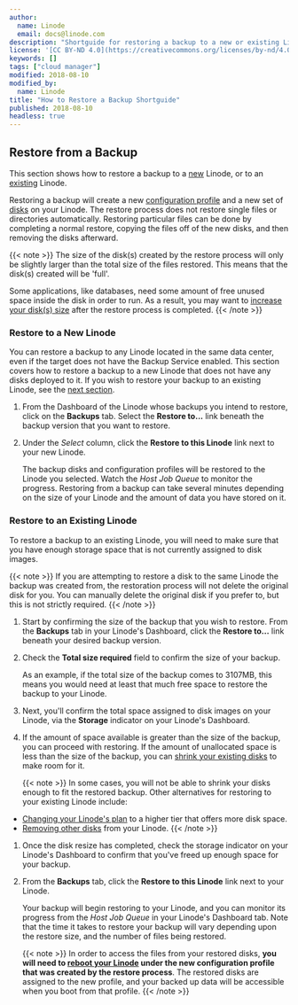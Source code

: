 ```yaml
---
author:
  name: Linode
  email: docs@linode.com
description: "Shortguide for restoring a backup to a new or existing Linode."
license: '[CC BY-ND 4.0](https://creativecommons.org/licenses/by-nd/4.0)'
keywords: []
tags: ["cloud manager"]
modified: 2018-08-10
modified_by:
  name: Linode
title: "How to Restore a Backup Shortguide"
published: 2018-08-10
headless: true
---
```


## Restore from a Backup

This section shows how to restore a backup to a [new](#restore-to-a-new-linode) Linode, or to an [existing](#restore-to-an-existing-linode) Linode.

Restoring a backup will create a new [configuration profile](/docs/platform/disk-images/disk-images-and-configuration-profiles/#configuration-profiles) and a new set of [disks](/docs/platform/disk-images/disk-images-and-configuration-profiles/#disks) on your Linode. The restore process does not restore single files or directories automatically. Restoring particular files can be done by completing a normal restore, copying the files off of the new disks, and then removing the disks afterward.

{{< note >}}
The size of the disk(s) created by the restore process will only be slightly larger than the total size of the files restored. This means that the disk(s) created will be 'full'.

Some applications, like databases, need some amount of free unused space inside the disk in order to run. As a result, you may want to [increase your disk(s) size](/docs/quick-answers/linode-platform/resize-a-linode-disk-classic-manager/) after the restore process is completed.
{{< /note >}}

### Restore to a New Linode

You can restore a backup to any Linode located in the same data center, even if the target does not have the Backup Service enabled. This section covers how to restore a backup to a new Linode that does not have any disks deployed to it. If you wish to restore your backup to an existing Linode, see the [next section](#restore-to-an-existing-linode).

1.  From the Dashboard of the Linode whose backups you intend to restore, click on the **Backups** tab. Select the **Restore to...** link beneath the backup version that you want to restore.

1.  Under the *Select* column, click the **Restore to this Linode** link next to your new Linode.

    The backup disks and configuration profiles will be restored to the Linode you selected. Watch the *Host Job Queue* to monitor the progress. Restoring from a backup can take several minutes depending on the size of your Linode and the amount of data you have stored on it.

### Restore to an Existing Linode

To restore a backup to an existing Linode, you will need to make sure that you have enough storage space that is not currently assigned to disk images.

{{< note >}}
If you are attempting to restore a disk to the same Linode the backup was created from, the restoration process will not delete the original disk for you. You can manually delete the original disk if you prefer to, but this is not strictly required.
{{< /note >}}

1.  Start by confirming the size of the backup that you wish to restore. From the **Backups** tab in your Linode's Dashboard, click the **Restore to...** link beneath your desired backup version.

1.  Check the **Total size required** field to confirm the size of your backup.

    As an example, if the total size of the backup comes to 3107MB, this means you would need at least that much free space to restore the backup to your Linode.

1.  Next, you'll confirm the total space assigned to disk images on your Linode, via the **Storage** indicator on your Linode's Dashboard.

1.  If the amount of space available is greater than the size of the backup, you can proceed with restoring. If the amount of unallocated space is less than the size of the backup, you can [shrink your existing disks](/docs/platform/disk-images/disk-images-and-configuration-profiles/#resizing-a-disk) to make room for it.

    {{< note >}}
In some cases, you will not be able to shrink your disks enough to fit the restored backup. Other alternatives for restoring to your existing Linode include:

-   [Changing your Linode's plan](/docs/platform/disk-images/resizing-a-linode/) to a higher tier that offers more disk space.
-   [Removing other disks](/docs/platform/disk-images/disk-images-and-configuration-profiles/#removing-a-disk) from your Linode.
{{< /note >}}

1.  Once the disk resize has completed, check the storage indicator on your Linode's Dashboard to confirm that you've freed up enough space for your backup.

1.  From the **Backups** tab, click the **Restore to this Linode** link next to your Linode.

    Your backup will begin restoring to your Linode, and you can monitor its progress from the *Host Job Queue* in your Linode's Dashboard tab. Note that the time it takes to restore your backup will vary depending upon the restore size, and the number of files being restored.

    {{< note >}}
In order to access the files from your restored disks, **you will need to [reboot your Linode](/docs/platform/disk-images/disk-images-and-configuration-profiles/#selecting-and-using-a-configuration-profile) under the new configuration profile that was created by the restore process**. The restored disks are assigned to the new profile, and your backed up data will be accessible when you boot from that profile.
{{< /note >}}
